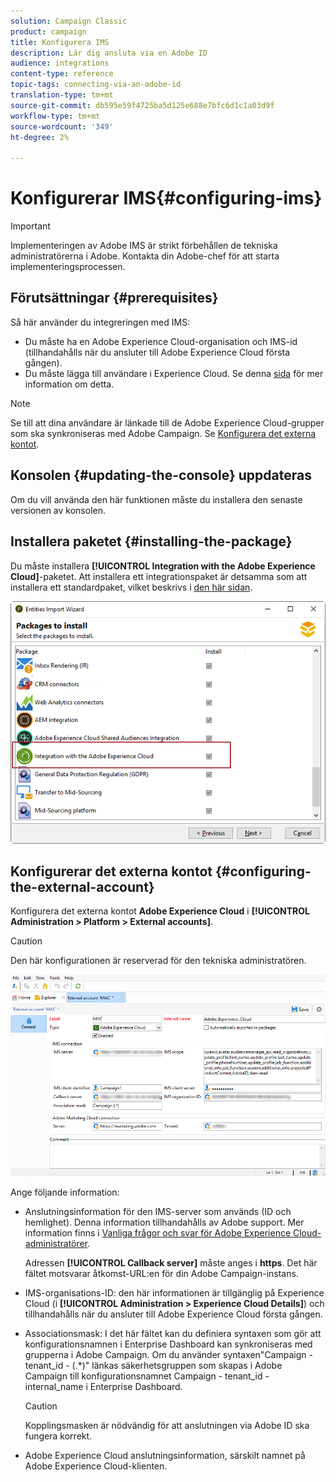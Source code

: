 ```yaml
---
solution: Campaign Classic
product: campaign
title: Konfigurera IMS
description: Lär dig ansluta via en Adobe ID
audience: integrations
content-type: reference
topic-tags: connecting-via-an-adobe-id
translation-type: tm+mt
source-git-commit: db595e59f4725ba5d125e688e7bfc6d1c1a03d9f
workflow-type: tm+mt
source-wordcount: '349'
ht-degree: 2%

---
```



# Konfigurerar IMS{#configuring-ims}

>[!IMPORTANT]
>
>Implementeringen av Adobe IMS är strikt förbehållen de tekniska administratörerna i Adobe. Kontakta din Adobe-chef för att starta implementeringsprocessen.

## Förutsättningar {#prerequisites}

Så här använder du integreringen med IMS:

* Du måste ha en Adobe Experience Cloud-organisation och IMS-id (tillhandahålls när du ansluter till Adobe Experience Cloud första gången).
* Du måste lägga till användare i Experience Cloud. Se denna [sida](https://docs.adobe.com/content/help/en/core-services/interface/manage-users-and-products/admin-getting-started.html) för mer information om detta.

>[!NOTE]
>
>Se till att dina användare är länkade till de Adobe Experience Cloud-grupper som ska synkroniseras med Adobe Campaign. Se [Konfigurera det externa kontot](#configuring-the-external-account).

## Konsolen {#updating-the-console} uppdateras

Om du vill använda den här funktionen måste du installera den senaste versionen av konsolen.

## Installera paketet {#installing-the-package}

Du måste installera **[!UICONTROL Integration with the Adobe Experience Cloud]**-paketet. Att installera ett integrationspaket är detsamma som att installera ett standardpaket, vilket beskrivs i [den här sidan](../../installation/using/installing-campaign-standard-packages.md).

![](assets/ims_6.png)

## Konfigurerar det externa kontot {#configuring-the-external-account}

Konfigurera det externa kontot **Adobe Experience Cloud** i **[!UICONTROL Administration > Platform > External accounts]**.

>[!CAUTION]
>
>Den här konfigurationen är reserverad för den tekniska administratören.

![](assets/ims_5.png)

Ange följande information:

* Anslutningsinformation för den IMS-server som används (ID och hemlighet). Denna information tillhandahålls av Adobe support. Mer information finns i [Vanliga frågor och svar för Adobe Experience Cloud-administratörer](https://docs.adobe.com/content/help/en/core-services/interface/manage-users-and-products/faq.html).

   Adressen **[!UICONTROL Callback server]** måste anges i **https**. Det här fältet motsvarar åtkomst-URL:en för din Adobe Campaign-instans.

* IMS-organisations-ID: den här informationen är tillgänglig på Experience Cloud (i **[!UICONTROL Administration > Experience Cloud Details]**) och tillhandahålls när du ansluter till Adobe Experience Cloud första gången.
* Associationsmask: I det här fältet kan du definiera syntaxen som gör att konfigurationsnamnen i Enterprise Dashboard kan synkroniseras med grupperna i Adobe Campaign. Om du använder syntaxen&quot;Campaign - tenant_id - (.*)&quot; länkas säkerhetsgruppen som skapas i Adobe Campaign till konfigurationsnamnet Campaign - tenant_id - internal_name i Enterprise Dashboard.

   >[!CAUTION]
   >
   >Kopplingsmasken är nödvändig för att anslutningen via Adobe ID ska fungera korrekt.

* Adobe Experience Cloud anslutningsinformation, särskilt namnet på Adobe Experience Cloud-klienten.

